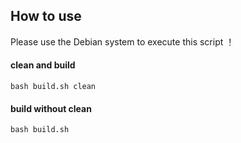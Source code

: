## How to use

Please use the Debian system to execute this script ！

#### clean and build
```
bash build.sh clean 
```

####  build without clean
```
bash build.sh
```
